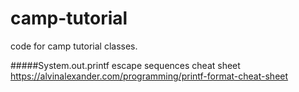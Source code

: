 # camp-tutorial
code for camp tutorial classes.

#####System.out.printf escape sequences cheat sheet 
https://alvinalexander.com/programming/printf-format-cheat-sheet